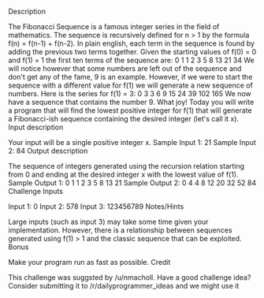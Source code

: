 Description

The Fibonacci Sequence is a famous integer series in the field of mathematics. The sequence is recursively defined for n > 1 by the formula f(n) = f(n-1) + f(n-2). In plain english, each term in the sequence is found by adding the previous two terms together. Given the starting values of f(0) = 0 and f(1) = 1 the first ten terms of the sequence are:
0 1 1 2 3 5 8 13 21 34
We will notice however that some numbers are left out of the sequence and don't get any of the fame, 9 is an example. However, if we were to start the sequence with a different value for f(1) we will generate a new sequence of numbers. Here is the series for f(1) = 3:
0 3 3 6 9 15 24 39 102 165
We now have a sequence that contains the number 9. What joy!
Today you will write a program that will find the lowest positive integer for f(1) that will generate a Fibonacci-ish sequence containing the desired integer (let's call it x).
Input description

Your input will be a single positive integer x.
Sample Input 1: 21
Sample Input 2: 84
Output description

The sequence of integers generated using the recursion relation starting from 0 and ending at the desired integer x with the lowest value of f(1).
Sample Output 1: 0 1 1 2 3 5 8 13 21
Sample Output 2: 0 4 4 8 12 20 32 52 84
Challenge Inputs

Input 1: 0
Input 2: 578
Input 3: 123456789
Notes/Hints

Large inputs (such as input 3) may take some time given your implementation. However, there is a relationship between sequences generated using f(1) > 1 and the classic sequence that can be exploited.
Bonus

Make your program run as fast as possible.
Credit

This challenge was suggsted by /u/nmacholl. Have a good challenge idea? Consider submitting it to /r/dailyprogrammer_ideas and we might use it
